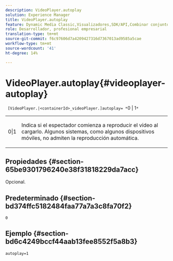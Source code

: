 ```yaml
---
description: VideoPlayer.autoplay
solution: Experience Manager
title: VideoPlayer.autoplay
feature: Dynamic Media Classic,Visualizadores,SDK/API,Combinar conjuntos de medios
role: Desarrollador, profesional empresarial
translation-type: tm+mt
source-git-commit: f6c97606d7a4209427316d7367013ad9585a5cae
workflow-type: tm+mt
source-wordcount: '41'
ht-degree: 14%

---
```



# VideoPlayer.autoplay{#videoplayer-autoplay}

` [VideoPlayer.|<containerId>_videoPlayer.]autoplay= *`0 | 1`*`

<table id="table_C616483932C2482CA9794DDD7313FD7C"> 
 <tbody> 
  <tr> 
   <td colname="col1"> <p> <span class="codeph"> <span class="varname"> 0|1</span> </span> </p> </td> 
   <td colname="col2"> <p> Indica si el espectador comienza a reproducir el vídeo al cargarlo. Algunos sistemas, como algunos dispositivos móviles, no admiten la reproducción automática. </p> </td> 
  </tr> 
 </tbody> 
</table>

## Propiedades {#section-65be9301796240e38f31818229da7acc}

Opcional.

## Predeterminado {#section-bd374ffc5182484faa77a7a3c8fa70f2}

`0`

## Ejemplo {#section-bd6c4249bccf44aab13fee8552f5a8b3}

`autoplay=1`
